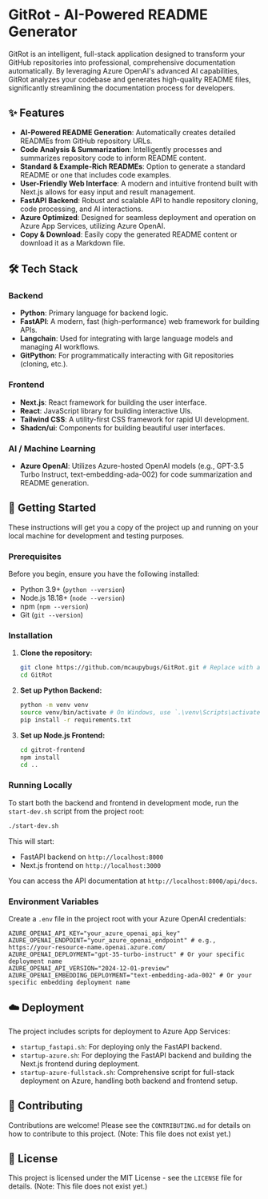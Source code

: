 # GitRot - AI-Powered README Generator

GitRot is an intelligent, full-stack application designed to transform your GitHub repositories into professional, comprehensive documentation automatically. By leveraging Azure OpenAI's advanced AI capabilities, GitRot analyzes your codebase and generates high-quality README files, significantly streamlining the documentation process for developers.

## ✨ Features

*   **AI-Powered README Generation**: Automatically creates detailed READMEs from GitHub repository URLs.
*   **Code Analysis & Summarization**: Intelligently processes and summarizes repository code to inform README content.
*   **Standard & Example-Rich READMEs**: Option to generate a standard README or one that includes code examples.
*   **User-Friendly Web Interface**: A modern and intuitive frontend built with Next.js allows for easy input and result management.
*   **FastAPI Backend**: Robust and scalable API to handle repository cloning, code processing, and AI interactions.
*   **Azure Optimized**: Designed for seamless deployment and operation on Azure App Services, utilizing Azure OpenAI.
*   **Copy & Download**: Easily copy the generated README content or download it as a Markdown file.

## 🛠️ Tech Stack

### Backend

*   **Python**: Primary language for backend logic.
*   **FastAPI**: A modern, fast (high-performance) web framework for building APIs.
*   **Langchain**: Used for integrating with large language models and managing AI workflows.
*   **GitPython**: For programmatically interacting with Git repositories (cloning, etc.).

### Frontend

*   **Next.js**: React framework for building the user interface.
*   **React**: JavaScript library for building interactive UIs.
*   **Tailwind CSS**: A utility-first CSS framework for rapid UI development.
*   **Shadcn/ui**: Components for building beautiful user interfaces.

### AI / Machine Learning

*   **Azure OpenAI**: Utilizes Azure-hosted OpenAI models (e.g., GPT-3.5 Turbo Instruct, text-embedding-ada-002) for code summarization and README generation.

## 🚀 Getting Started

These instructions will get you a copy of the project up and running on your local machine for development and testing purposes.

### Prerequisites

Before you begin, ensure you have the following installed:

*   Python 3.9+ (`python --version`)
*   Node.js 18.18+ (`node --version`)
*   npm (`npm --version`)
*   Git (`git --version`)

### Installation

1.  **Clone the repository:**

    ```bash
    git clone https://github.com/mcaupybugs/GitRot.git # Replace with actual repo URL
    cd GitRot
    ```

2.  **Set up Python Backend:**

    ```bash
    python -m venv venv
    source venv/bin/activate # On Windows, use `.\venv\Scripts\activate`
    pip install -r requirements.txt
    ```

3.  **Set up Node.js Frontend:**

    ```bash
    cd gitrot-frontend
    npm install
    cd ..
    ```

### Running Locally

To start both the backend and frontend in development mode, run the `start-dev.sh` script from the project root:

```bash
./start-dev.sh
```

This will start:
*   FastAPI backend on `http://localhost:8000`
*   Next.js frontend on `http://localhost:3000`

You can access the API documentation at `http://localhost:8000/api/docs`.

### Environment Variables

Create a `.env` file in the project root with your Azure OpenAI credentials:

```dotenv
AZURE_OPENAI_API_KEY="your_azure_openai_api_key"
AZURE_OPENAI_ENDPOINT="your_azure_openai_endpoint" # e.g., https://your-resource-name.openai.azure.com/
AZURE_OPENAI_DEPLOYMENT="gpt-35-turbo-instruct" # Or your specific deployment name
AZURE_OPENAI_API_VERSION="2024-12-01-preview"
AZURE_OPENAI_EMBEDDING_DEPLOYMENT="text-embedding-ada-002" # Or your specific embedding deployment name
```

## ☁️ Deployment

The project includes scripts for deployment to Azure App Services:

*   `startup_fastapi.sh`: For deploying only the FastAPI backend.
*   `startup-azure.sh`: For deploying the FastAPI backend and building the Next.js frontend during deployment.
*   `startup-azure-fullstack.sh`: Comprehensive script for full-stack deployment on Azure, handling both backend and frontend setup.

## 🤝 Contributing

Contributions are welcome! Please see the `CONTRIBUTING.md` for details on how to contribute to this project. (Note: This file does not exist yet.)

## 📄 License

This project is licensed under the MIT License - see the `LICENSE` file for details. (Note: This file does not exist yet.) 